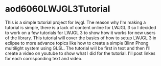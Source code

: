 # aod6060LWJGL3Tutorial
This is a simple tutorial project for lwjgl. The reason why I'm making a tutorial is simple, there is a lack of content online for LWJGL 3 so I decided to work on a few tutorials for LWJGL 3 to show how it works for new users of the library. This tutorial will cover the basics of how to setup LWJGL 3 in eclipse to more advance topics like how to create a simple Blinn Phong multilight system using GLSL. The tutorial will be first in text and then I'll create a video on youtube to show what I did for the tutorial. I'll post linkes for each corrisponding text and video. 
